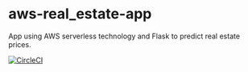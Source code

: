 # aws-real_estate-app
App using AWS serverless technology and Flask to predict real estate prices.

[![CircleCI](https://circleci.com/gh/sgmori/aws-real_estate-app.svg?style=svg&circle-token=47f17cd2f06c8d8c8c36c8e79508f7d13a3a7ceb)](<LINK>)
